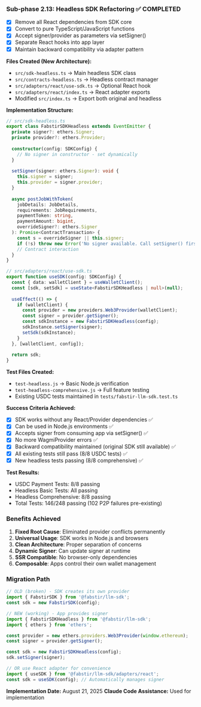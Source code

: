 ### Sub-phase 2.13: Headless SDK Refactoring ✅ COMPLETED

- [x] Remove all React dependencies from SDK core
- [x] Convert to pure TypeScript/JavaScript functions
- [x] Accept signer/provider as parameters via setSigner()
- [x] Separate React hooks into app layer
- [x] Maintain backward compatibility via adapter pattern

**Files Created (New Architecture):**
- `src/sdk-headless.ts` → Main headless SDK class
- `src/contracts-headless.ts` → Headless contract manager
- `src/adapters/react/use-sdk.ts` → Optional React hook
- `src/adapters/react/index.ts` → React adapter exports
- Modified `src/index.ts` → Export both original and headless

**Implementation Structure:**
```typescript
// src/sdk-headless.ts
export class FabstirSDKHeadless extends EventEmitter {
  private signer?: ethers.Signer;
  private provider?: ethers.Provider;
  
  constructor(config: SDKConfig) {
    // No signer in constructor - set dynamically
  }
  
  setSigner(signer: ethers.Signer): void {
    this.signer = signer;
    this.provider = signer.provider;
  }
  
  async postJobWithToken(
    jobDetails: JobDetails,
    requirements: JobRequirements,
    paymentToken: string,
    paymentAmount: bigint,
    overrideSigner?: ethers.Signer
  ): Promise<ContractTransaction> {
    const s = overrideSigner || this.signer;
    if (!s) throw new Error('No signer available. Call setSigner() first.');
    // Contract interaction
  }
}

// src/adapters/react/use-sdk.ts
export function useSDK(config: SDKConfig) {
  const { data: walletClient } = useWalletClient();
  const [sdk, setSdk] = useState<FabstirSDKHeadless | null>(null);
  
  useEffect(() => {
    if (walletClient) {
      const provider = new providers.Web3Provider(walletClient);
      const signer = provider.getSigner();
      const sdkInstance = new FabstirSDKHeadless(config);
      sdkInstance.setSigner(signer);
      setSdk(sdkInstance);
    }
  }, [walletClient, config]);
  
  return sdk;
}
```

**Test Files Created:**
- `test-headless.js` → Basic Node.js verification
- `test-headless-comprehensive.js` → Full feature testing
- Existing USDC tests maintained in `tests/fabstir-llm-sdk.test.ts`

**Success Criteria Achieved:**
- [x] SDK works without any React/Provider dependencies ✅
- [x] Can be used in Node.js environments ✅
- [x] Accepts signer from consuming app via setSigner() ✅
- [x] No more WagmiProvider errors ✅
- [x] Backward compatibility maintained (original SDK still available) ✅
- [x] All existing tests still pass (8/8 USDC tests) ✅
- [x] New headless tests passing (8/8 comprehensive) ✅

**Test Results:**
- USDC Payment Tests: 8/8 passing
- Headless Basic Tests: All passing
- Headless Comprehensive: 8/8 passing
- Total Tests: 146/248 passing (102 P2P failures pre-existing)

### Benefits Achieved

1. **Fixed Root Cause**: Eliminated provider conflicts permanently
2. **Universal Usage**: SDK works in Node.js and browsers
3. **Clean Architecture**: Proper separation of concerns
4. **Dynamic Signer**: Can update signer at runtime
5. **SSR Compatible**: No browser-only dependencies
6. **Composable**: Apps control their own wallet management

### Migration Path

```typescript
// OLD (broken) - SDK creates its own provider
import { FabstirSDK } from '@fabstir/llm-sdk';
const sdk = new FabstirSDK(config);

// NEW (working) - App provides signer
import { FabstirSDKHeadless } from '@fabstir/llm-sdk';
import { ethers } from 'ethers';

const provider = new ethers.providers.Web3Provider(window.ethereum);
const signer = provider.getSigner();

const sdk = new FabstirSDKHeadless(config);
sdk.setSigner(signer);

// OR use React adapter for convenience
import { useSDK } from '@fabstir/llm-sdk/adapters/react';
const sdk = useSDK(config); // Automatically manages signer
```

**Implementation Date:** August 21, 2025
**Claude Code Assistance:** Used for implementation

